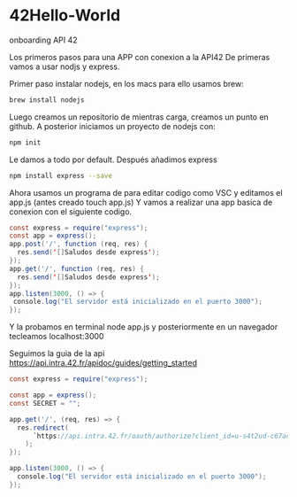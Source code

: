 # 42Hello-World
onboarding API 42

Los primeros pasos para una APP con conexion a la API42 De primeras vamos a usar nodjs y express.

Primer paso instalar nodejs, en los macs para ello usamos brew:

```bash
brew install nodejs
```
Luego creamos un repositorio de mientras carga, creamos un punto en github. A posterior iniciamos un proyecto de nodejs con:
```bash
npm init
```
Le damos a todo por default.
Después añadimos express
```bash
npm install express --save
```
Ahora usamos un programa de para editar codigo como VSC y editamos el app.js (antes creado touch app.js) Y vamos a realizar una app basica de conexion con el siguiente codigo.
```java
const express = require("express");
const app = express();
app.post('/', function (req, res) {
  res.send('[]Saludos desde express');
});
app.get('/', function (req, res) {
  res.send('[]Saludos desde express');
});
app.listen(3000, () => {
 console.log("El servidor está inicializado en el puerto 3000");
});
```
Y la probamos en terminal node app.js y posteriormente en un navegador tecleamos localhost:3000

Seguimos la guia de la api https://api.intra.42.fr/apidoc/guides/getting_started

```java
const express = require("express");

const app = express();
const SECRET = "";

app.get('/', (req, res) => {
  res.redirect(
      `https://api.intra.42.fr/oauth/authorize?client_id=u-s4t2ud-c67ac67d4d99e5b0e02486a49882888bbf5bcad2e9ee8264eaec9334dc58b62f&redirect_uri=https%3A%2F%2Fgithub.com%2Fbelenarbizu%2F42Hello-World&response_type=code&scope=public`
    );
});

app.listen(3000, () => {
  console.log("El servidor está inicializado en el puerto 3000");
});
```
